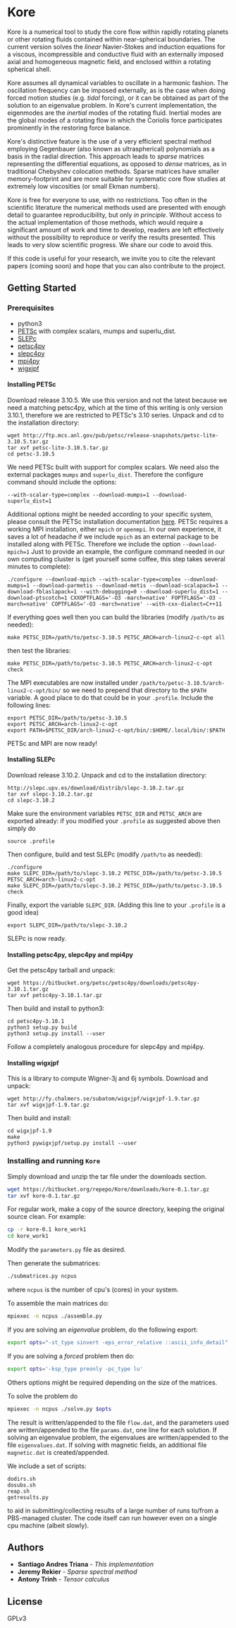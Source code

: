 # Kore

Kore is a numerical tool to study the core flow within rapidly rotating planets or other rotating fluids contained within near-spherical boundaries. The current version solves the *linear* Navier-Stokes and induction equations for a viscous, incompressible and conductive fluid with an externally imposed axial and homogeneous magnetic field, and enclosed within a rotating spherical shell.

Kore assumes all dynamical variables to oscillate in a harmonic fashion. The oscillation frequency can be imposed externally, as is the case when doing forced motion studies (e.g. *tidal* forcing), or it can be obtained as part of the solution to an eigenvalue problem. In Kore's current implementation, the eigenmodes are the *inertial* modes of the rotating fluid. Inertial modes are the global modes of a rotating flow in which the Coriolis force participates prominently in the restoring force balance.  

Kore's distinctive feature is the use of a very efficient spectral method employing Gegenbauer (also known as ultraspherical) polynomials as a basis in the radial direction. This approach leads to *sparse* matrices representing the differential equations, as opposed to *dense* matrices, as in traditional Chebyshev colocation methods. Sparse matrices have smaller memory-footprint and are more suitable for systematic core flow studies at extremely low viscosities (or small Ekman numbers).     

Kore is free for everyone to use, with no restrictions. Too often in the scientific literature the numerical methods used are presented with enough detail to guarantee reproducibility, but only *in principle*. Without access to the actual implementation of those methods, which would require a significant amount of work and time to develop, readers are left effectively without the possibility to reproduce or verify the results presented. This leads to very slow scientific progress. We share our code to avoid this.

If this code is useful for your research, we invite you to cite the relevant papers (coming soon) and hope that you can also contribute to the project. 

## Getting Started

### Prerequisites

* python3
* [PETSc](https://www.mcs.anl.gov/petsc/) with complex scalars, mumps and superlu_dist.
* [SLEPc](http://slepc.upv.es/)
* [petsc4py](https://bitbucket.org/petsc/petsc4py/src/master/)
* [slepc4py](https://bitbucket.org/slepc/slepc4py/src/master/)
* [mpi4py](https://bitbucket.org/mpi4py/mpi4py/src/master/)
* [wigxjpf](http://fy.chalmers.se/subatom/wigxjpf/)

#### Installing PETSc

Download release 3.10.5. We use this version and not the latest because we need a matching petsc4py, which at the time of this writing is only version 3.10.1, therefore we are restricted to PETSc's 3.10 series. Unpack and cd to the installation directory:
```
wget http://ftp.mcs.anl.gov/pub/petsc/release-snapshots/petsc-lite-3.10.5.tar.gz
tar xvf petsc-lite-3.10.5.tar.gz
cd petsc-3.10.5
```
We need PETSc built with support for complex scalars. We need also the external packages `mumps` and `superlu_dist`.
Therefore the configure command should include the options:
```
--with-scalar-type=complex --download-mumps=1 --download-superlu_dist=1
```
Additional options might be needed according to your specific system, please consult the PETSc installation documentation [here](https://www.mcs.anl.gov/petsc/documentation/installation.html). PETSc requires a working MPI installation, either `mpich` or `openmpi`. In our own experience, it saves a lot of headache if we include `mpich` as an external package to be installed along with PETSc. Therefore we include the option `--download-mpich=1`
Just to provide an example, the configure command needed in our own computing cluster is (get yourself some coffee, this step takes several minutes to complete):
```
./configure --download-mpich --with-scalar-type=complex --download-mumps=1 --download-parmetis --download-metis --download-scalapack=1 --download-fblaslapack=1 --with-debugging=0 --download-superlu_dist=1 --download-ptscotch=1 CXXOPTFLAGS='-O3 -march=native' FOPTFLAGS='-O3 -march=native' COPTFLAGS='-O3 -march=native' --with-cxx-dialect=C++11
```
If everything goes well then you can build the libraries (modify `/path/to` as needed):
```
make PETSC_DIR=/path/to/petsc-3.10.5 PETSC_ARCH=arch-linux2-c-opt all
```
then test the libraries:
```
make PETSC_DIR=/path/to/petsc-3.10.5 PETSC_ARCH=arch-linux2-c-opt check
```
The MPI executables are now installed under `/path/to/petsc-3.10.5/arch-linux2-c-opt/bin/` so we need to prepend that directory to the `$PATH` variable. A  good place to do that could be in your `.profile`. Include the following lines:
```
export PETSC_DIR=/path/to/petsc-3.10.5
export PETSC_ARCH=arch-linux2-c-opt
export PATH=$PETSC_DIR/arch-linux2-c-opt/bin/:$HOME/.local/bin/:$PATH
```
PETSc and MPI are now ready!

#### Installing SLEPc
Download release 3.10.2. Unpack and cd to the installation directory:
```
http://slepc.upv.es/download/distrib/slepc-3.10.2.tar.gz
tar xvf slepc-3.10.2.tar.gz
cd slepc-3.10.2
```
Make sure the environment variables `PETSC_DIR` and `PETSC_ARCH` are exported already: if you modified your `.profile` as suggested above then simply do
```
source .profile
``` 
Then configure, build and test SLEPc (modify `/path/to` as needed):
```
./configure
make SLEPC_DIR=/path/to/slepc-3.10.2 PETSC_DIR=/path/to/petsc-3.10.5 PETSC_ARCH=arch-linux2-c-opt
make SLEPC_DIR=/path/to/slepc-3.10.2 PETSC_DIR=/path/to/petsc-3.10.5 check
```
Finally, export the variable `SLEPC_DIR`. (Adding this line to your `.profile` is a good idea)
```
export SLEPC_DIR=/path/to/slepc-3.10.2
```
SLEPc is now ready.

#### Installing petsc4py, slepc4py and mpi4py
Get the petsc4py tarball and unpack:
```
wget https://bitbucket.org/petsc/petsc4py/downloads/petsc4py-3.10.1.tar.gz
tar xvf petsc4py-3.10.1.tar.gz
```
Then build and install to python3:
```
cd petsc4py-3.10.1
python3 setup.py build
python3 setup.py install --user
```
Follow a completely analogous procedure for slepc4py and mpi4py.

#### Installing wigxjpf
This is a library to compute Wigner-3j and 6j symbols. Download and unpack:
```
wget http://fy.chalmers.se/subatom/wigxjpf/wigxjpf-1.9.tar.gz
tar xvf wigxjpf-1.9.tar.gz
```
Then build and install:
```
cd wigxjpf-1.9
make
python3 pywigxjpf/setup.py install --user
```


### Installing and running `Kore`

Simply download and unzip the tar file under the downloads section.

```sh
wget https://bitbucket.org/repepo/Kore/downloads/kore-0.1.tar.gz
tar xvf kore-0.1.tar.gz
```
For regular work, make a copy of the source directory, keeping the original source clean. For example:

```sh
cp -r kore-0.1 kore_work1
cd kore_work1
```

Modify the `parameters.py` file as desired.

Then generate the submatrices:
```sh
./submatrices.py ncpus
```
where `ncpus` is the number of cpu's (cores) in your system.

To assemble the main matrices do:
```sh
mpiexec -n ncpus ./assemble.py
```

If you are solving an *eigenvalue* problem, do the following export:
```sh
export opts="-st_type sinvert -eps_error_relative ::ascii_info_detail"
```

If you are solving a *forced* problem then do:
```sh
export opts='-ksp_type preonly -pc_type lu'
```
Others options might be required depending on the size of the matrices.


To solve the problem do
```sh
mpiexec -n ncpus ./solve.py $opts
```

The result is written/appended to the file `flow.dat`, and the parameters used are written/appended to the file `params.dat`, one line for each solution. If solving an eigenvalue problem, the eigenvalues are written/appended to the file `eigenvalues.dat`. If solving with magnetic fields, an additional file `magnetic.dat` is created/appended. 

We include a set of scripts:
```
dodirs.sh
dosubs.sh
reap.sh
getresults.py
```
to aid in submitting/collecting results of a large number of runs to/from a PBS-managed cluster. The code itself can run however even on a single cpu machine (albeit slowly). 

## Authors

* **Santiago Andres Triana** - *This implementation*
* **Jeremy Rekier** - *Sparse spectral method*
* **Antony Trinh** - *Tensor calculus*

## License

GPLv3

